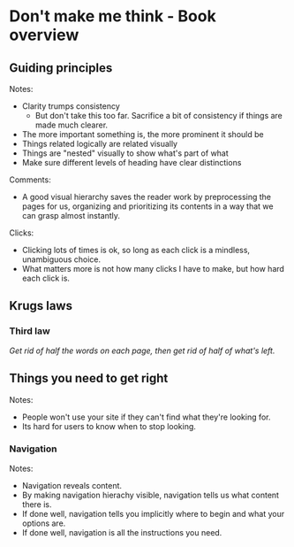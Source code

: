 # Don't make me think - Book overview

## Guiding principles

Notes:
- Clarity trumps consistency
  - But don't take this too far. Sacrifice a bit of consistency if things are made much clearer.
- The more important something is, the more prominent it should be
- Things related logically are related visually
- Things are "nested" visually to show what's part of what
- Make sure different levels of heading have clear distinctions 

Comments:
- A good visual hierarchy saves the reader work by preprocessing the pages for us, organizing and prioritizing its contents in a way that we can grasp almost instantly.

Clicks:
- Clicking lots of times is ok, so long as each click is a mindless, unambiguous choice.
- What matters more is not how many clicks I have to make, but how hard each click is.

## Krugs laws

### Third law

*Get rid of half the words on each page, then get rid of half of what's left.*

## Things you need to get right

Notes:
- People won't use your site if they can't find what they're looking for.
- Its hard for users to know when to stop looking.

### Navigation

Notes:
- Navigation reveals content. 
- By making navigation hierachy visible, navigation tells us what content there is.
- If done well, navigation tells you implicitly where to begin and what your options are. 
- If done well, navigation is all the instructions you need.
